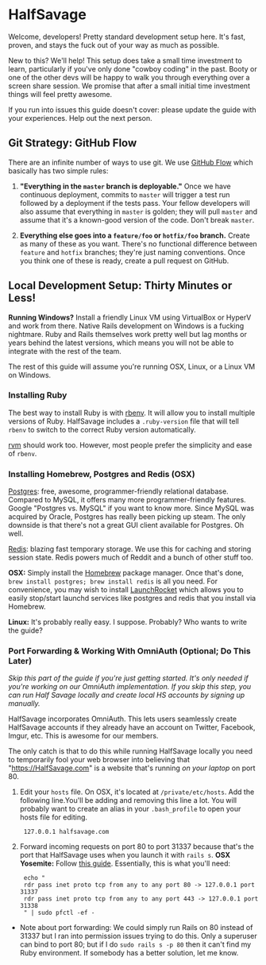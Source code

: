 # HalfSavage

Welcome, developers! Pretty standard development setup here. It's fast, proven, and stays the fuck out of your way as much as possible.

New to this? We'll help! This setup does take a small time investment to learn, particularly if you've only done "cowboy coding" in the past. Booty or one of the other devs will be happy to walk you through everything over a screen share session. We promise that after a small initial time investment things will feel pretty awesome.

If you run into issues this guide doesn't cover: please update the guide with your experiences. Help out the next person.

## Git Strategy: GitHub Flow

There are an infinite number of ways to use git. We use [GitHub Flow](https://guides.github.com/introduction/flow/) which basically has two simple rules:

1. **"Everything in the `master` branch is deployable."** Once we have continuous deployment, commits to `master` will trigger a test run followed by a deployment if the tests pass. Your fellow developers will also assume that everything in `master` is golden; they will pull `master` and assume that it's a known-good version of the code. Don't break `master`.

2. **Everything else goes into a `feature/foo` or `hotfix/foo` branch.** Create as many of these as you want. There's no functional difference between `feature` and `hotfix` branches; they're just naming conventions. Once you think one of these is ready, create a pull request on GitHub.


## Local Development Setup: Thirty Minutes or Less!

**Running Windows?** Install a friendly Linux VM using VirtualBox or HyperV and work from there. Native Rails development on Windows is a fucking nightmare. Ruby and Rails themselves work pretty well but lag months or years behind the latest versions, which means you will not be able to integrate with the rest of the team.

The rest of this guide will assume you're running OSX, Linux, or a Linux VM on Windows.

### Installing Ruby

The best way to install Ruby is with [rbenv](https://github.com/sstephenson/rbenv). It will allow you to install multiple versions of Ruby. HalfSavage includes a `.ruby-version` file that will tell `rbenv` to switch to the correct
Ruby version automatically.

[rvm](https://rvm.io/) should work too. However, most people prefer the simplicity and ease of `rbenv`.

### Installing Homebrew, Postgres and Redis (OSX)

[Postgres](http://www.postgresql.org/): free, awesome, programmer-friendly relational database. Compared to MySQL, it offers many more programmer-friendly features. Google "Postgres vs. MySQL" if you want to know more. Since MySQL was acquired by Oracle, Postgres has really been picking up steam. The only downside is that there's not a great GUI client available for Postgres. Oh well.

[Redis](http://redis.io/): blazing fast temporary storage. We use this for caching and storing session state. Redis powers much of Reddit and a bunch of other stuff too.

**OSX:** Simply install the [Homebrew](http://brew.sh/) package manager. Once that's done, `brew install postgres; brew install redis` is all you need. For convenience, you may wish to install [LaunchRocket](https://github.com/jimbojsb/launchrocket) which allows you to easily stop/start launchd services like postgres and redis that you install via Homebrew.

**Linux:** It's probably really easy. I suppose. Probably? Who wants to write the guide?

### Port Forwarding & Working With OmniAuth (Optional; Do This Later)

*Skip this part of the guide if you're just getting started. It's only needed if you're working on our OmniAuth implementation. If you skip this step, you can run Half Savage locally and create local HS accounts by signing up manually.*

HalfSavage incorporates OmniAuth. This lets users seamlessly create HalfSavage accounts if they already have an account on Twitter, Facebook, Imgur, etc. This is awesome for our members.

The only catch is that to do this while running HalfSavage locally you need to temporarily fool your web browser into believing that "https://HalfSavage.com" is a website that's running *on your laptop* on port 80.

1. Edit your `hosts` file. On OSX, it's located at `/private/etc/hosts`. Add the following line.You'll be adding and removing this line a lot. You will probably want to create an alias in your `.bash_profile` to open your hosts file for editing.

        127.0.0.1 halfsavage.com

2. Forward incoming requests on port 80 to port 31337 because that's the port that HalfSavage uses when you launch it with `rails s`. **OSX Yosemite:** Follow [this guide](http://salferrarello.com/mac-pfctl-port-forwarding/). Essentially, this is what you'll need:

        echo "
		rdr pass inet proto tcp from any to any port 80 -> 127.0.0.1 port 31337
		rdr pass inet proto tcp from any to any port 443 -> 127.0.0.1 port 31338
		" | sudo pfctl -ef -

 - Note about port forwarding: We could simply run Rails on 80 instead of 31337 but I ran into permission issues trying to do this. Only a superuser can bind to port 80; but if I do `sudo rails s -p 80` then it can't find my Ruby environment. If somebody has a better solution, let me know.
